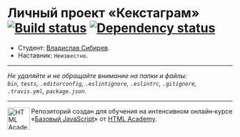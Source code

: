 # Личный проект «Кекстаграм» [![Build status][travis-image]][travis-url] [![Dependency status][dependency-image]][dependency-url]

* Студент: [Владислав Сибирев](https://up.htmlacademy.ru/javascript/7/user/213757).
* Наставник: `Неизвестно`.

---

_Не удаляйте и не обращайте внимание на папки и файлы:_<br>
_`bin`, `tests`, `.editorconfig`, `.eslintignore`, `.eslintrc`, `.gitignore`, `.travis.yml`, `package.json`._

---

<a href="https://htmlacademy.ru/intensive/javascript"><img align="left" width="50" height="50" title="HTML Academy" src="https://up.htmlacademy.ru/static/img/intensive/javascript/logo-for-github.svg"></a>

Репозиторий создан для обучения на интенсивном онлайн‑курсе «[Базовый JavaScript](https://htmlacademy.ru/intensive/javascript)» от [HTML Academy](https://htmlacademy.ru).

[travis-image]: https://travis-ci.org/htmlacademy-javascript/213757-kekstagram.svg?branch=master
[travis-url]: https://travis-ci.org/htmlacademy-javascript/213757-kekstagram
[dependency-image]: https://david-dm.org/htmlacademy-javascript/213757-kekstagram.svg?style=flat-square
[dependency-url]: https://david-dm.org/htmlacademy-javascript/213757-kekstagram
